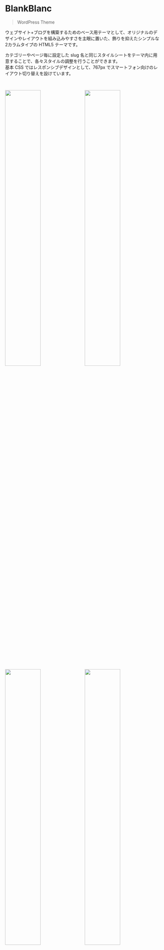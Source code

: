 # BlankBlanc
> WordPress Theme

ウェブサイト+ブログを構築するためのベース用テーマとして、オリジナルのデザインやレイアウトを組み込みやすさを主眼に置いた、飾りを抑えたシンプルな2カラムタイプの HTML5 テーマです。

カテゴリーやページ毎に設定した slug 名と同じスタイルシートをテーマ内に用意することで、各々スタイルの調整を行うことができます。<br>
基本 CSS ではレスポンシブデザインとして、767px でスマートフォン向けのレイアウト切り替えを設けています。

<br>

<a href="https://user-images.githubusercontent.com/7519663/88454183-aff33280-cea8-11ea-8c75-87935530a8e2.jpg" target="_blank"><img src="https://user-images.githubusercontent.com/7519663/88454183-aff33280-cea8-11ea-8c75-87935530a8e2.jpg" width="48%"></a>
&emsp;<a href="https://user-images.githubusercontent.com/7519663/88457674-4e8c8d00-cec3-11ea-9026-f96248d70ea7.jpg" target="_blank"><img src="https://user-images.githubusercontent.com/7519663/88457674-4e8c8d00-cec3-11ea-9026-f96248d70ea7.jpg" width="48%"></a>

<a href="https://user-images.githubusercontent.com/7519663/88457677-51877d80-cec3-11ea-84dc-ddfa5ccfae1e.jpg" target="_blank"><img src="https://user-images.githubusercontent.com/7519663/88457677-51877d80-cec3-11ea-84dc-ddfa5ccfae1e.jpg" width="48%"></a>
&emsp;<a href="https://user-images.githubusercontent.com/7519663/88457680-53e9d780-cec3-11ea-8e3f-3af63617e890.jpg" target="_blank"><img src="https://user-images.githubusercontent.com/7519663/88457680-53e9d780-cec3-11ea-8e3f-3af63617e890.jpg" width="48%"></a>

<br>

#### ～ ご利用の前に ～
- サイトに合わせて CSS 等でデザイン加工やレイアウトを行って利用されることを前提としていますので、完成されたデザインテーマを望まれる方の用途には向いておりません。
- また、SEO や AMP の対応、計測タグ、ソーシャル関連の設置などもプラグインでの利用を前提としています。<br>
- BlankBlanc を利用される際は親テーマのアップデートに対応できるよう、[子テーマ（BlankBlanc Child）](https://github.com/sapphirus9/blankblanc-child)を用いてカスタマイズすることをお勧めします。
- BlankBlanc は日本語向けテーマです。(Language: Japanese)


<br>

## 動作要件
* WordPress 4.7 以降
* PHP 5.6.20 以降

<br>

## 基本設定
### 初期値
[*functions.php*](https://github.com/sapphirus9/blankblanc/blob/master/functions.php) にある *bb_config_default()* で設定した値が使用されます。

### テーマオプション（WP 管理画面 > 外観）
各項目の初期値として *bb_config_default()* の設定値が設定されます。
ここで『設定を保存』すると初期値とは別にWP内に保存され、以降はここでの設定値が反映されます。

『初期状態に戻す』ボタンを押すと変更した項目はすべてクリアされ、*bb_config_default()* の設定値が再び有効になります。

#### 各項目と設定値
|項目|キー|タイプ|初期値|
|---|---|---|---|
|title タグのセパレーター|title_separator|string|｜|
|title に併記するキャッチフレーズ|title_catchphrase|string|一般設定のキャッチフレーズ|
|一覧ページのタイトル接尾辞|title_suffix|string|の一覧|
|アイキャッチ画像|post_thumbnail|array<br>幅[数値], 高さ[数値], 切り出し[true/false]|array(1024, 768, true)|
|一覧ページのサムネイル画像|archive_thumbnail|array<br>幅[数値], 高さ[数値], 切り出し[true/false]|array(300, 300, true)|
|記事抜粋時の省略表記|excerpt_more|string| &#x22ef;|
|記事抜粋の文字数|excerpt_length|numeric|110|
|RSS の記事出力文字数|excerpt_length_rss|numeric|200|
|年月日個別フォーマット|date_format|array<br>Y年, n月, j日|array('Y年', 'n月', 'j日')|
|『続きを読む』の表記|more_text|string| &#x22ef; 続きを読む|
|日本語タイトル時のスラッグ設定|use_auto_slug|bool|true|
|設定するスラッグの接頭辞|auto_post_slug|string|空|
|ロゴ画像の設定|logo_image|url|get_template_directory_uri() . '/img/logo.png'|
|ロゴイメージサイズ|logo_size|array<br>幅[数値], 高さ[数値]|array()|
|ロゴイメージの alt|logo_alt|string|get_bloginfo('name')|
|共通メインビジュアル画像|mv_image|url|空|
|コピーライトの表記（接頭辞）|copyright_prefix|string|空|
|コピーライトの表記（開始年）|start_year|string|date_i18n('Y')|
|コピーライトの表記（テキスト）|copyright_text|string|get_bloginfo('name')|
|rel=canonical／prev／next 出力|output_canonical|bool|true|
|親テーマの CSS を利用|with_parent_css|bool|true|
|親テーマのスクリプト（js）を利用|with_parent_script|bool|true|
|モバイルメニュー|mobile_nav|array<br>ウィジェット id など|array('#global-nav', '#header-nav')|
|モバイル時フッターに追加するウィジェットの指定|mobile_nav_footer|array<br>ウィジェット id など|array()|
|除外対象のカテゴリー ID|exclude_cat_id|string<br>カンマ区切りの ID 番号|空|
|カテゴリー毎（複数）のパンくず表示|bread_crumb_multi|bool|false|
|絵文字を無効化|disable_emoji|bool|true|
|body に body_class を追加|add_body_class|bool|false|
|トップページ用メインビジュアル|mv_home_image|url|空|
|トップページ用メインビジュアル内コンテンツ|mv_home_content|html|空|
<br>

## ライセンス
BlankBlanc のテーマに含まれるオリジナルについては、すべて **GPLv2 ライセンス**です。
- [GNU General Public License v2 or later](http://www.gnu.org/licenses/gpl-2.0.html)

### 使用ライブラリ等
以下のライブラリ等の使用に関しては、各々のライセンスに準じます。
* [jQuery](https://jquery.com/) - [MIT License](https://jquery.org/license/)
* [Material Design Icons](https://materialdesignicons.com/) - [SIL Open Font License 1.1](http://scripts.sil.org/cms/scripts/page.php?item_id=OFL_web)

<br>

###### 執筆途中です…

